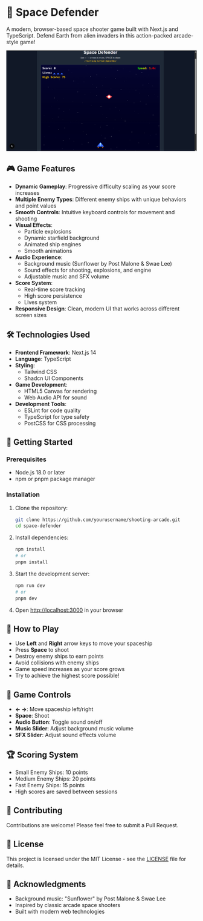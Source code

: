 # 🚀 Space Defender

A modern, browser-based space shooter game built with Next.js and TypeScript. Defend Earth from alien invaders in this action-packed arcade-style game!

![Space Defender Game](public/images/shooting.png)

## 🎮 Game Features

- **Dynamic Gameplay**: Progressive difficulty scaling as your score increases
- **Multiple Enemy Types**: Different enemy ships with unique behaviors and point values
- **Smooth Controls**: Intuitive keyboard controls for movement and shooting
- **Visual Effects**:
  - Particle explosions
  - Dynamic starfield background
  - Animated ship engines
  - Smooth animations
- **Audio Experience**:
  - Background music (Sunflower by Post Malone & Swae Lee)
  - Sound effects for shooting, explosions, and engine
  - Adjustable music and SFX volume
- **Score System**:
  - Real-time score tracking
  - High score persistence
  - Lives system
- **Responsive Design**: Clean, modern UI that works across different screen sizes

## 🛠️ Technologies Used

- **Frontend Framework**: Next.js 14
- **Language**: TypeScript
- **Styling**:
  - Tailwind CSS
  - Shadcn UI Components
- **Game Development**:
  - HTML5 Canvas for rendering
  - Web Audio API for sound
- **Development Tools**:
  - ESLint for code quality
  - TypeScript for type safety
  - PostCSS for CSS processing

## 🚀 Getting Started

### Prerequisites

- Node.js 18.0 or later
- npm or pnpm package manager

### Installation

1. Clone the repository:

   ```bash
   git clone https://github.com/yourusername/shooting-arcade.git
   cd space-defender
   ```

2. Install dependencies:

   ```bash
   npm install
   # or
   pnpm install
   ```

3. Start the development server:

   ```bash
   npm run dev
   # or
   pnpm dev
   ```

4. Open [http://localhost:3000](http://localhost:3000) in your browser

## 🎯 How to Play

- Use **Left** and **Right** arrow keys to move your spaceship
- Press **Space** to shoot
- Destroy enemy ships to earn points
- Avoid collisions with enemy ships
- Game speed increases as your score grows
- Try to achieve the highest score possible!

## 🎨 Game Controls

- **← →**: Move spaceship left/right
- **Space**: Shoot
- **Audio Button**: Toggle sound on/off
- **Music Slider**: Adjust background music volume
- **SFX Slider**: Adjust sound effects volume

## 🏆 Scoring System

- Small Enemy Ships: 10 points
- Medium Enemy Ships: 20 points
- Fast Enemy Ships: 15 points
- High scores are saved between sessions

## 🤝 Contributing

Contributions are welcome! Please feel free to submit a Pull Request.

## 📝 License

This project is licensed under the MIT License - see the [LICENSE](LICENSE) file for details.

## 🙏 Acknowledgments

- Background music: "Sunflower" by Post Malone & Swae Lee
- Inspired by classic arcade space shooters
- Built with modern web technologies
